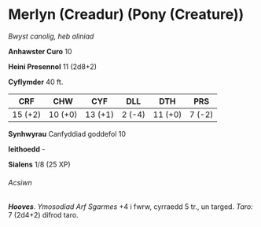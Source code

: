 # Merlyn (Creadur) (Pony (Creature))

*Bwyst canolig, heb aliniad*

**Anhawster Curo** 10

**Heini Presennol** 11 (2d8+2)

**Cyflymder** 40 ft.

| CRF     | CHW     | CYF     | DLL    | DTH     | PRS    |
|---------|---------|---------|--------|---------|--------|
| 15 (+2) | 10 (+0) | 13 (+1) | 2 (-4) | 11 (+0) | 7 (-2) |

**Synhwyrau** Canfyddiad goddefol 10

**Ieithoedd** -

**Sialens** 1/8 (25 XP)

###### Acsiwn

***Hooves***. *Ymosodiad Arf Sgarmes* +4 i fwrw, cyrraedd 5 tr., un targed. *Taro:* 7 (2d4+2) difrod taro.